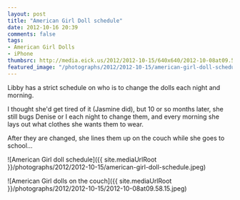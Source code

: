 ```yaml
---
layout: post
title: "American Girl Doll schedule"
date: 2012-10-16 20:39
comments: false
tags: 
- American Girl Dolls
- iPhone
thumbsrc: http://media.eick.us/2012/2012-10-15/640x640/2012-10-08at09.58.15.jpeg
featured_image: "/photographs/2012/2012-10-15/american-girl-doll-schedule.jpeg"
---
```

Libby has a strict schedule on who is to change the dolls each night and morning.  

I thought she'd get tired of it (Jasmine did), but 10 or so months later, she still bugs Denise or I each night to change them, and every morning she lays out what clothes she wants them to wear.

After they are changed, she lines them up on the couch while she goes to school...

![American Girl doll schedule]({{ site.mediaUrlRoot }}/photographs/2012/2012-10-15/american-girl-doll-schedule.jpeg)


![American Girl dolls on the couch]({{ site.mediaUrlRoot }}/photographs/2012/2012-10-15/2012-10-08at09.58.15.jpeg)

